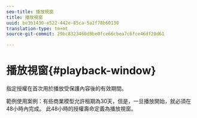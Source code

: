 ```yaml
---
seo-title: 播放視窗
title: 播放視窗
uuid: be3b1430-e522-442e-85ca-5a2f78b60130
translation-type: tm+mt
source-git-commit: 29bc8323460d9be0fce66cbea7c6fce46df20d61

---
```



# 播放視窗{#playback-window}

指定授權在首次用於播放受保護內容後的有效期間。

範例使用案例：有些商業模型允許租期為30天，但是，一旦播放開始，就必須在48小時內完成。 此48小時的授權壽命定義為播放視窗。
